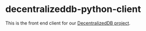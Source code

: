 # decentralizeddb-python-client
This is the front end client for our [DecentralizedDB project](https://github.com/rthotakura97/decentralized-database).
